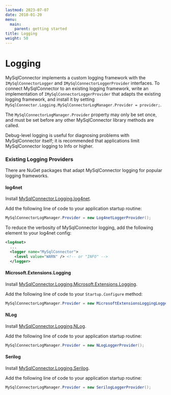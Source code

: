 ```yaml
---
lastmod: 2023-07-07
date: 2018-01-20
menu:
  main:
    parent: getting started
title: Logging
weight: 50
---
```


Logging
=======

MySqlConnector implements a custom logging framework with the `IMySqlConnectorLogger` and `IMySqlConnectorLoggerProvider` interfaces.
To connect MySqlConnector to an existing logging framework, write an implementation of `IMySqlConnectorLoggerProvider` that adapts
the existing logging framework, and install it by setting `MySqlConnector.Logging.MySqlConnectorLogManager.Provider = provider;`.

The `MySqlConnectorLogManager.Provider` property may only be set once, and must be set before any other MySqlConnector library methods are called.

Debug-level logging is useful for diagnosing problems with MySqlConnector itself; it is recommended that applications limit MySqlConnector
logging to Info or higher.

### Existing Logging Providers

There are NuGet packages that adapt MySqlConnector logging for popular logging frameworks.

#### log4net

Install [MySqlConnector.Logging.log4net](https://www.nuget.org/packages/MySqlConnector.Logging.log4net/).

Add the following line of code to your application startup routine:

```csharp
MySqlConnectorLogManager.Provider = new Log4netLoggerProvider();
```

To reduce the verbosity of MySqlConnector logging, add the following element to your log4net config:

```xml
<log4net>
  ...
  <logger name="MySqlConnector">
    <level value="WARN" /> <!-- or "INFO" -->
  </logger>
```

#### Microsoft.Extensions.Logging

Install [MySqlConnector.Logging.Microsoft.Extensions.Logging](https://www.nuget.org/packages/MySqlConnector.Logging.Microsoft.Extensions.Logging/).

Add the following line of code to your `Startup.Configure` method:

```csharp
MySqlConnectorLogManager.Provider = new MicrosoftExtensionsLoggingLoggerProvider(loggerFactory);
```

#### NLog

Install [MySqlConnector.Logging.NLog](https://www.nuget.org/packages/MySqlConnector.Logging.NLog/).

Add the following line of code to your application startup routine:

```csharp
MySqlConnectorLogManager.Provider = new NLogLoggerProvider();
```

#### Serilog

Install [MySqlConnector.Logging.Serilog](https://www.nuget.org/packages/MySqlConnector.Logging.Serilog/).

Add the following line of code to your application startup routine:

```csharp
MySqlConnectorLogManager.Provider = new SerilogLoggerProvider();
```

